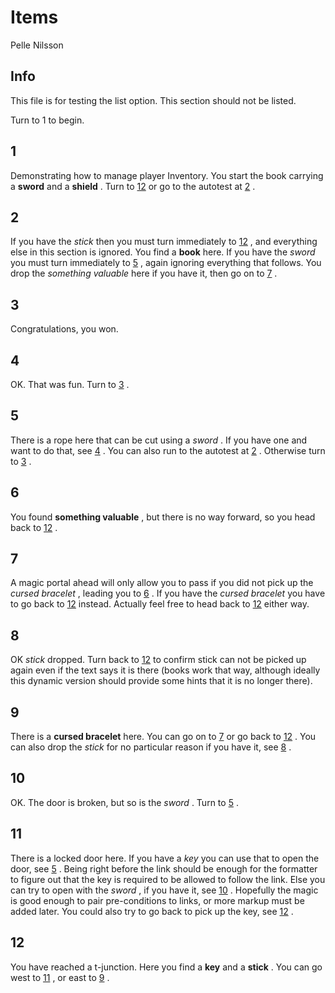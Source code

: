 # Items #
Pelle Nilsson

## Info ##
 This file is for testing the list option. This section should not be listed. 

Turn to 1 to begin.
<a name="section1">

## 1 ##
 Demonstrating how to manage player Inventory. You start the book carrying a **sword**
 and a **shield**
. Turn to [12](#section12)
 or go to the autotest at [2](#section2)
. 
<a name="section2">

## 2 ##
 If you have the *stick*
 then you must turn immediately to [12](#section12)
, and everything else in this section is ignored. You find a **book**
 here. If you have the *sword*
 you must turn immediately to [5](#section5)
, again ignoring everything that follows. You drop the *something valuable*
 here if you have it, then go on to [7](#section7)
.
<a name="section3">

## 3 ##
 Congratulations, you won.
<a name="section4">

## 4 ##
 OK. That was fun. Turn to [3](#section3)
. 
<a name="section5">

## 5 ##
 There is a rope here that can be cut using a *sword*
. If you have one and want to do that, see [4](#section4)
. You can also run to the autotest at [2](#section2)
. Otherwise turn to [3](#section3)
. 
<a name="section6">

## 6 ##
 You found **something valuable**
, but there is no way forward, so you head back to [12](#section12)
. 
<a name="section7">

## 7 ##
 A magic portal ahead will only allow you to pass if you did not pick up the *cursed bracelet*
, leading you to [6](#section6)
. If you have the *cursed bracelet*
 you have to go back to [12](#section12)
 instead. Actually feel free to head back to [12](#section12)
 either way. 
<a name="section8">

## 8 ##
 OK *stick*
 dropped. Turn back to [12](#section12)
 to confirm stick can not be picked up again even if the text says it is there (books work that way, although ideally this dynamic version should provide some hints that it is no longer there). 
<a name="section9">

## 9 ##
 There is a **cursed bracelet**
 here. You can go on to [7](#section7)
 or go back to [12](#section12)
. You can also drop the *stick*
 for no particular reason if you have it, see [8](#section8)
. 
<a name="section10">

## 10 ##
 OK. The door is broken, but so is the *sword*
. Turn to [5](#section5)
. 
<a name="section11">

## 11 ##
 There is a locked door here. If you have a *key*
 you can use that to open the door, see [5](#section5)
. Being right before the link should be enough for the formatter to figure out that the key is required to be allowed to follow the link. Else you can try to open with the *sword*
, if you have it, see [10](#section10)
. Hopefully the magic is good enough to pair pre-conditions to links, or more markup must be added later. You could also try to go back to pick up the key, see [12](#section12)
. 
<a name="section12">

## 12 ##
 You have reached a t-junction. Here you find a **key**
 and a **stick**
. You can go west to [11](#section11)
, or east to [9](#section9)
. 

